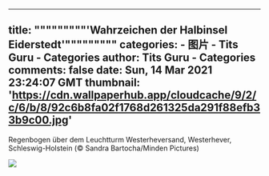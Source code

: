 
---
title: """""""""'Wahrzeichen der Halbinsel Eiderstedt'"""""""""
categories: 
    - 图片
    - Tits Guru - Categories
author: Tits Guru - Categories
comments: false
date: Sun, 14 Mar 2021 23:24:07 GMT
thumbnail: 'https://cdn.wallpaperhub.app/cloudcache/9/2/c/6/b/8/92c6b8fa02f1768d261325da291f88efb33b9c00.jpg'
---

<div>   
<p>Regenbogen über dem Leuchtturm Westerheversand, Westerhever, Schleswig-Holstein (© Sandra Bartocha/Minden Pictures)</p><img src="https://cdn.wallpaperhub.app/cloudcache/9/2/c/6/b/8/92c6b8fa02f1768d261325da291f88efb33b9c00.jpg" referrerpolicy="no-referrer">  
</div>
            